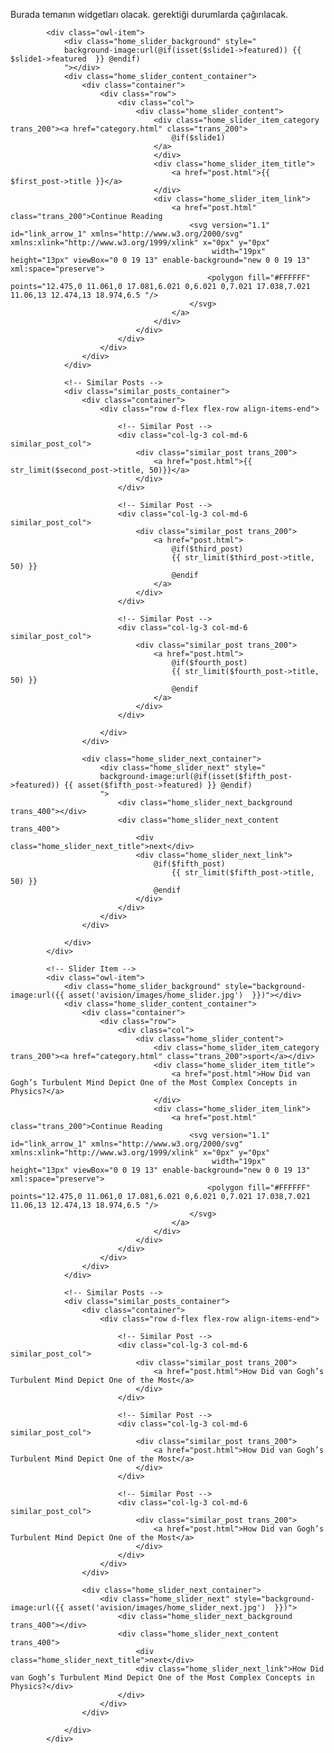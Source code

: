 Burada temanın widgetları olacak. gerektiği durumlarda çağırılacak.



<!-- Slider Item -->
			<div class="owl-item">
				<div class="home_slider_background" style="
				background-image:url(@if(isset($slide1->featured)) {{ $slide1->featured  }} @endif)
				"></div>
				<div class="home_slider_content_container">
					<div class="container">
						<div class="row">
							<div class="col">
								<div class="home_slider_content">
									<div class="home_slider_item_category trans_200"><a href="category.html" class="trans_200">
										@if($slide1)
									</a>
									</div>
									<div class="home_slider_item_title">
										<a href="post.html">{{ $first_post->title }}</a>
									</div>
									<div class="home_slider_item_link">
										<a href="post.html" class="trans_200">Continue Reading
											<svg version="1.1" id="link_arrow_1" xmlns="http://www.w3.org/2000/svg" xmlns:xlink="http://www.w3.org/1999/xlink" x="0px" y="0px"
												 width="19px" height="13px" viewBox="0 0 19 13" enable-background="new 0 0 19 13" xml:space="preserve">
												<polygon fill="#FFFFFF" points="12.475,0 11.061,0 17.081,6.021 0,6.021 0,7.021 17.038,7.021 11.06,13 12.474,13 18.974,6.5 "/>
											</svg>
										</a>
									</div>
								</div>
							</div>
						</div>
					</div>
				</div>

				<!-- Similar Posts -->
				<div class="similar_posts_container">
					<div class="container">
						<div class="row d-flex flex-row align-items-end">

							<!-- Similar Post -->
							<div class="col-lg-3 col-md-6 similar_post_col">
								<div class="similar_post trans_200">
									<a href="post.html">{{ str_limit($second_post->title, 50)}}</a>
								</div>
							</div>

							<!-- Similar Post -->
							<div class="col-lg-3 col-md-6 similar_post_col">
								<div class="similar_post trans_200">
									<a href="post.html">
										@if($third_post)
										{{ str_limit($third_post->title, 50) }}
										@endif
									</a>
								</div>
							</div>

							<!-- Similar Post -->
							<div class="col-lg-3 col-md-6 similar_post_col">
								<div class="similar_post trans_200">
									<a href="post.html">
										@if($fourth_post)
										{{ str_limit($fourth_post->title, 50) }}
										@endif
									</a>
								</div>
							</div>

						</div>
					</div>
					
					<div class="home_slider_next_container">
						<div class="home_slider_next" style="
						background-image:url(@if(isset($fifth_post->featured)) {{ asset($fifth_post->featured) }} @endif)
						">
							<div class="home_slider_next_background trans_400"></div>
							<div class="home_slider_next_content trans_400">
								<div class="home_slider_next_title">next</div>
								<div class="home_slider_next_link">
									@if($fifth_post)
										{{ str_limit($fifth_post->title, 50) }}
									@endif
								</div>
							</div>
						</div>
					</div>

				</div>
			</div>

			<!-- Slider Item -->
			<div class="owl-item">
				<div class="home_slider_background" style="background-image:url({{ asset('avision/images/home_slider.jpg')  }})"></div>
				<div class="home_slider_content_container">
					<div class="container">
						<div class="row">
							<div class="col">
								<div class="home_slider_content">
									<div class="home_slider_item_category trans_200"><a href="category.html" class="trans_200">sport</a></div>
									<div class="home_slider_item_title">
										<a href="post.html">How Did van Gogh’s Turbulent Mind Depict One of the Most Complex Concepts in Physics?</a>
									</div>
									<div class="home_slider_item_link">
										<a href="post.html" class="trans_200">Continue Reading
											<svg version="1.1" id="link_arrow_1" xmlns="http://www.w3.org/2000/svg" xmlns:xlink="http://www.w3.org/1999/xlink" x="0px" y="0px"
												 width="19px" height="13px" viewBox="0 0 19 13" enable-background="new 0 0 19 13" xml:space="preserve">
												<polygon fill="#FFFFFF" points="12.475,0 11.061,0 17.081,6.021 0,6.021 0,7.021 17.038,7.021 11.06,13 12.474,13 18.974,6.5 "/>
											</svg>
										</a>
									</div>
								</div>
							</div>
						</div>
					</div>
				</div>

				<!-- Similar Posts -->
				<div class="similar_posts_container">
					<div class="container">
						<div class="row d-flex flex-row align-items-end">

							<!-- Similar Post -->
							<div class="col-lg-3 col-md-6 similar_post_col">
								<div class="similar_post trans_200">
									<a href="post.html">How Did van Gogh’s Turbulent Mind Depict One of the Most</a>
								</div>
							</div>

							<!-- Similar Post -->
							<div class="col-lg-3 col-md-6 similar_post_col">
								<div class="similar_post trans_200">
									<a href="post.html">How Did van Gogh’s Turbulent Mind Depict One of the Most</a>
								</div>
							</div>

							<!-- Similar Post -->
							<div class="col-lg-3 col-md-6 similar_post_col">
								<div class="similar_post trans_200">
									<a href="post.html">How Did van Gogh’s Turbulent Mind Depict One of the Most</a>
								</div>
							</div>
						</div>
					</div>
					
					<div class="home_slider_next_container">
						<div class="home_slider_next" style="background-image:url({{ asset('avision/images/home_slider_next.jpg')  }})">
							<div class="home_slider_next_background trans_400"></div>
							<div class="home_slider_next_content trans_400">
								<div class="home_slider_next_title">next</div>
								<div class="home_slider_next_link">How Did van Gogh’s Turbulent Mind Depict One of the Most Complex Concepts in Physics?</div>
							</div>
						</div>
					</div>

				</div>
			</div>